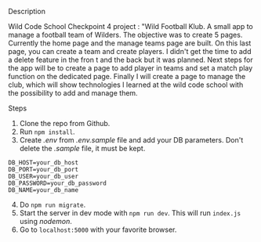 
Description

Wild Code School Checkpoint 4 project : "Wild Football Klub.
A small app to manage a football team of Wilders.
The objective was to create 5 pages. Currently the home page and the manage teams page are built.
On this last page, you can create a team  and create players. I didn't get the time to add a delete feature in the fron t and the back but it was planned.
Next steps for the app will be to create a page to add player in teams and set a match play function on the dedicated page.
Finally I will create a page to manage the club, which will show technologies I learned at the wild code school with the possibility to add and manage them.

Steps

1. Clone the repo from Github.
2. Run `npm install`.
3. Create _.env_ from _.env.sample_ file and add your DB parameters. Don't delete the _.sample_ file, it must be kept.

```
DB_HOST=your_db_host
DB_PORT=your_db_port
DB_USER=your_db_user
DB_PASSWORD=your_db_password
DB_NAME=your_db_name
```

4. Do `npm run migrate`.
5. Start the server in dev mode with `npm run dev`. This will run `index.js` using _nodemon_.
6. Go to `localhost:5000` with your favorite browser.

